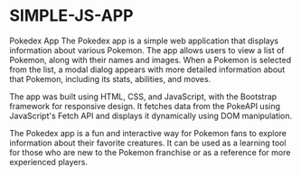 # SIMPLE-JS-APP

Pokedex App
The Pokedex app is a simple web application that displays information about various Pokemon. The app allows users to view a list of Pokemon, along with their names and images. When a Pokemon is selected from the list, a modal dialog appears with more detailed information about that Pokemon, including its stats, abilities, and moves.

The app was built using HTML, CSS, and JavaScript, with the Bootstrap framework for responsive design. It fetches data from the PokeAPI using JavaScript's Fetch API and displays it dynamically using DOM manipulation.

The Pokedex app is a fun and interactive way for Pokemon fans to explore information about their favorite creatures. It can be used as a learning tool for those who are new to the Pokemon franchise or as a reference for more experienced players.
